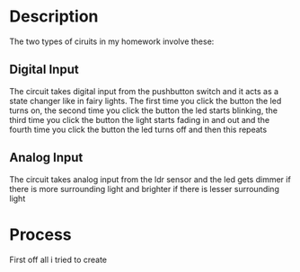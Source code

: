 # Description
The two types of ciruits in my homework involve these:
## Digital Input
The circuit takes digital input from the pushbutton switch and it acts as a state changer like in fairy lights. The first time you click the button the led turns on, the second time you click the button the led starts blinking, the third time you click the button the light starts fading in and out and the fourth time you click the button the led turns off and then this repeats
## Analog Input
The circuit takes analog input from the ldr sensor and the led gets dimmer if there is more surrounding light and brighter if there is lesser surrounding light

# Process
First off all i tried to create 

